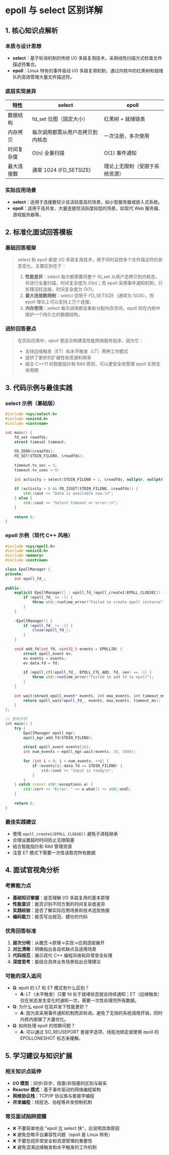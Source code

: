 
# epoll 与 select 区别详解
## 1. 核心知识点解析
### 本质与设计思想
- **select**：基于轮询机制的传统 I/O 多路复用技术，采用线性扫描方式检查文件描述符集合。
- **epoll**：Linux 特有的事件驱动 I/O 多路复用机制，通过内核中的红黑树和就绪队列高效管理大量文件描述符。

### 底层实现差异
| 特性 | select | epoll |
|------|--------|-------|
| 数据结构 | fd_set 位图（固定大小） | 红黑树 + 就绪链表 |
| 内存拷贝 | 每次调用都需从用户态拷贝到内核态 | 一次注册，多次使用 |
| 时间复杂度 | O(n) 全量扫描 | O(1) 事件通知 |
| 最大连接数 | 通常 1024 (FD_SETSIZE) | 理论上无限制（受限于系统资源） |

### 实际应用场景
- **select**：适用于连接数较少且活跃度高的场景，如小型服务器或嵌入式系统。
- **epoll**：适用于高并发、大量连接但活跃度较低的场景，如现代 Web 服务器、游戏服务器等。

## 2. 标准化面试回答模板

### 基础回答框架
> select 和 epoll 都是 I/O 多路复用技术，用于同时监控多个文件描述符的状态变化。主要区别在于：
> 1. **性能差异**：select 每次都需要将整个 fd_set 从用户态拷贝到内核态，并进行全量扫描，时间复杂度为 O(n)；而 epoll 采用事件通知机制，只处理活跃连接，时间复杂度为 O(1)。
> 2. **最大连接数限制**：select 受限于 FD_SETSIZE（通常为 1024），而 epoll 理论上可以支持上万个连接。
> 3. **内存使用**：select 每次调用都会重新分配内存空间，epoll 则在内核中维护一个持久化的数据结构。

### 进阶回答要点
> 在实际应用中，epoll 更适合构建高性能网络服务程序，因为它：
> - 支持边缘触发（ET）和水平触发（LT）两种工作模式
> - 提供了更好的扩展性和资源利用率
> - 结合 C++11 的智能指针和 RAII 原则，可以更安全地管理 epoll 实例生命周期

## 3. 代码示例与最佳实践

### select 示例（基础版）
```cpp
#include <sys/select.h>
#include <unistd.h>
#include <iostream>

int main() {
    fd_set readfds;
    struct timeval timeout;
    
    FD_ZERO(&readfds);
    FD_SET(STDIN_FILENO, &readfds);
    
    timeout.tv_sec = 5;
    timeout.tv_usec = 0;
    
    int activity = select(STDIN_FILENO + 1, &readfds, nullptr, nullptr, &timeout);
    
    if (activity > 0 && FD_ISSET(STDIN_FILENO, &readfds)) {
        std::cout << "Data is available now.\n";
    } else {
        std::cout << "Select timeout or error.\n";
    }
    
    return 0;
}
```

### epoll 示例（现代 C++ 风格）
```cpp
#include <sys/epoll.h>
#include <unistd.h>
#include <memory>
#include <iostream>

class EpollManager {
private:
    int epoll_fd_;
    
public:
    explicit EpollManager() : epoll_fd_(epoll_create1(EPOLL_CLOEXEC)) {
        if (epoll_fd_ == -1) {
            throw std::runtime_error("Failed to create epoll instance");
        }
    }
    
    ~EpollManager() {
        if (epoll_fd_ != -1) {
            close(epoll_fd_);
        }
    }
    
    void add_fd(int fd, uint32_t events = EPOLLIN) {
        struct epoll_event ev;
        ev.events = events;
        ev.data.fd = fd;
        
        if (epoll_ctl(epoll_fd_, EPOLL_CTL_ADD, fd, &ev) == -1) {
            throw std::runtime_error("Failed to add fd to epoll");
        }
    }
    
    int wait(struct epoll_event* events, int max_events, int timeout_ms = -1) {
        return epoll_wait(epoll_fd_, events, max_events, timeout_ms);
    }
};

// 使用示例
int main() {
    try {
        EpollManager epoll_mgr;
        epoll_mgr.add_fd(STDIN_FILENO);
        
        struct epoll_event events[10];
        int num_events = epoll_mgr.wait(events, 10, 5000);
        
        for (int i = 0; i < num_events; ++i) {
            if (events[i].data.fd == STDIN_FILENO) {
                std::cout << "Input is ready\n";
            }
        }
    } catch (const std::exception& e) {
        std::cerr << "Error: " << e.what() << std::endl;
    }
    
    return 0;
}
```

### 最佳实践建议
- 使用 `epoll_create1(EPOLL_CLOEXEC)` 避免子进程继承
- 合理设置超时时间防止无限阻塞
- 结合智能指针和 RAII 管理资源
- 注意 ET 模式下需要一次性读取完所有数据

## 4. 面试官视角分析

### 考察能力点
- **基础知识掌握**：是否理解 I/O 多路复用的基本原理
- **性能意识**：能否识别不同方案的时间复杂度差异
- **实践经验**：是否了解实际应用场景和技术选型依据
- **编码能力**：能否写出规范、健壮的代码

### 优秀回答标准
1. **层次分明**：从概念→原理→实现→应用逐层展开
2. **对比清晰**：明确指出各自优缺点及适用场景
3. **代码规范**：展示现代 C++ 编程风格和异常安全处理
4. **深度思考**：能结合具体业务场景给出合理建议

### 可能的深入追问
- **Q**: epoll 的 LT 和 ET 模式有什么区别？
  - **A**: LT（水平触发）只要 fd 处于就绪状态就会持续通知；ET（边缘触发）仅在状态发生变化时通知一次，需要一次性处理完所有数据。
- **Q**: 为什么 epoll 在高并发下性能更好？
  - **A**: 因为其采用事件通知机制而非轮询，避免了无效的系统调用开销，同时内核内部做了大量优化。
- **Q**: 如何处理 epoll 的惊群问题？
  - **A**: 可以通过 SO_REUSEPORT 套接字选项、线程池绑定或使用 epoll 的 EPOLLONESHOT 标志来缓解。

## 5. 学习建议与知识扩展

### 相关知识点延伸
- **I/O 模型**：同步/异步、阻塞/非阻塞的区别与联系
- **Reactor 模式**：基于事件驱动的网络编程架构
- **网络协议栈**：TCP/IP 协议族与套接字编程
- **并发编程**：线程池、协程等并发控制机制

### 常见面试陷阱提醒
- ❌ 不要简单地说 "epoll 比 select 快"，应说明具体原因
- ❌ 避免忽略平台兼容性问题（epoll 是 Linux 特有）
- ❌ 不要忽视异常安全和资源管理的重要性
- ❌ 避免混淆边缘触发和水平触发的工作机制
